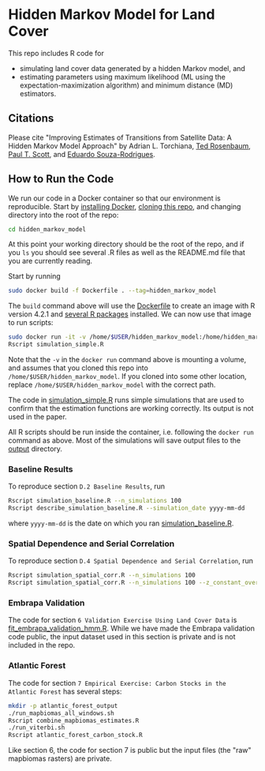 # Hidden Markov Model for Land Cover

This repo includes R code for
- simulating land cover data generated by a hidden Markov model, and
- estimating parameters using maximum likelihood (ML using the expectation-maximization algorithm) and minimum distance (MD) estimators.

## Citations

Please cite "Improving Estimates of Transitions from Satellite Data: A Hidden Markov Model Approach"
by Adrian L. Torchiana,
[Ted Rosenbaum](https://www.tedrosenbaum.org/),
[Paul T. Scott](http://ptscott.com/), and
[Eduardo Souza-Rodrigues](https://souza-rodrigues.economics.utoronto.ca/).

## How to Run the Code

We run our code in a Docker container so that our environment is reproducible.
Start by [installing Docker](https://docs.docker.com/engine/install/),
[cloning this repo](https://docs.github.com/en/repositories/creating-and-managing-repositories/cloning-a-repository),
and changing directory into the root of the repo:

```bash
cd hidden_markov_model
```

At this point your working directory should be the root of the repo, and if you `ls` you should see
several .R files as well as the README.md file that you are currently reading.

Start by running
```bash
sudo docker build -f Dockerfile . --tag=hidden_markov_model
```

The `build` command above will use the [Dockerfile](Dockerfile) to create an image with R version 4.2.1 and
[several R packages](install_packages.R) installed.
We can now use that image to run scripts:

```bash
sudo docker run -it -v /home/$USER/hidden_markov_model:/home/hidden_markov_model hidden_markov_model bash
Rscript simulation_simple.R
```

Note that the `-v` in the `docker run` command above is mounting a volume, and assumes that you cloned this repo
into `/home/$USER/hidden_markov_model`. If you cloned into some other location,
replace `/home/$USER/hidden_markov_model` with the correct path.

The code in [simulation_simple.R](simulation_simple.R) runs simple simulations that are used to
confirm that the estimation functions are working correctly. Its output is not used in the paper.

All R scripts should be run inside the container, i.e. following the `docker run` command as above.
Most of the simulations will save output files to the [output](output) directory.

### Baseline Results

To reproduce section `D.2 Baseline Results`, run
```bash
Rscript simulation_baseline.R --n_simulations 100
Rscript describe_simulation_baseline.R --simulation_date yyyy-mm-dd
```
where `yyyy-mm-dd` is the date on which you ran [simulation_baseline.R](simulation_baseline.R).

### Spatial Dependence and Serial Correlation

To reproduce section `D.4 Spatial Dependence and Serial Correlation`, run
```bash
Rscript simulation_spatial_corr.R --n_simulations 100
Rscript simulation_spatial_corr.R --n_simulations 100 --z_constant_over_time
```

### Embrapa Validation

The code for section `6 Validation Exercise Using Land Cover Data` is
[fit_embrapa_validation_hmm.R](fit_embrapa_validation_hmm.R). While we have
made the Embrapa validation code public, the input dataset used in this section
is private and is not included in the repo.

### Atlantic Forest

The code for section `7 Empirical Exercise: Carbon Stocks in the Atlantic Forest`
has several steps:

```bash
mkdir -p atlantic_forest_output
./run_mapbiomas_all_windows.sh
Rscript combine_mapbiomas_estimates.R
./run_viterbi.sh
Rscript atlantic_forest_carbon_stock.R
```

Like section 6, the code for section 7 is public but the input files (the "raw" mapbiomas rasters) are private.
